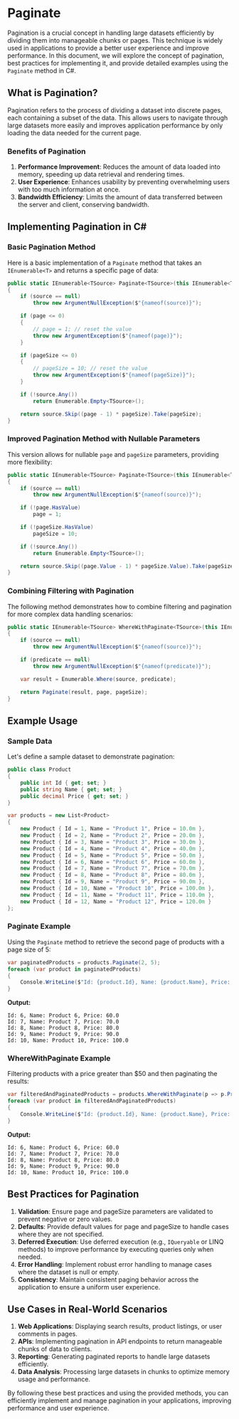 # Paginate

Pagination is a crucial concept in handling large datasets efficiently by dividing them into manageable chunks or pages. This technique is widely used in applications to provide a better user experience and improve performance. In this document, we will explore the concept of pagination, best practices for implementing it, and provide detailed examples using the `Paginate` method in C#.

## What is Pagination?

Pagination refers to the process of dividing a dataset into discrete pages, each containing a subset of the data. This allows users to navigate through large datasets more easily and improves application performance by only loading the data needed for the current page.

### Benefits of Pagination

1. **Performance Improvement**: Reduces the amount of data loaded into memory, speeding up data retrieval and rendering times.
2. **User Experience**: Enhances usability by preventing overwhelming users with too much information at once.
3. **Bandwidth Efficiency**: Limits the amount of data transferred between the server and client, conserving bandwidth.

## Implementing Pagination in C#

### Basic Pagination Method

Here is a basic implementation of a `Paginate` method that takes an `IEnumerable<T>` and returns a specific page of data:

```csharp
public static IEnumerable<TSource> Paginate<TSource>(this IEnumerable<TSource> source, int page = 1, int pageSize = 10)
{
    if (source == null)
        throw new ArgumentNullException($"{nameof(source)}");

    if (page <= 0)
    {
        // page = 1; // reset the value
        throw new ArgumentException($"{nameof(page)}");
    }

    if (pageSize <= 0)
    {
        // pageSize = 10; // reset the value
        throw new ArgumentException($"{nameof(pageSize)}");
    }

    if (!source.Any())
        return Enumerable.Empty<TSource>();

    return source.Skip((page - 1) * pageSize).Take(pageSize);
}
```

### Improved Pagination Method with Nullable Parameters

This version allows for nullable `page` and `pageSize` parameters, providing more flexibility:

```csharp
public static IEnumerable<TSource> Paginate<TSource>(this IEnumerable<TSource> source, int? page, int? pageSize)
{
    if (source == null)
        throw new ArgumentNullException($"{nameof(source)}");

    if (!page.HasValue)
        page = 1;

    if (!pageSize.HasValue)
        pageSize = 10;

    if (!source.Any())
        return Enumerable.Empty<TSource>();

    return source.Skip((page.Value - 1) * pageSize.Value).Take(pageSize.Value);
}
```

### Combining Filtering with Pagination

The following method demonstrates how to combine filtering and pagination for more complex data handling scenarios:

```csharp
public static IEnumerable<TSource> WhereWithPaginate<TSource>(this IEnumerable<TSource> source, Func<TSource, bool> predicate, int page = 1, int pageSize = 10)
{
    if (source == null)
        throw new ArgumentNullException($"{nameof(source)}");

    if (predicate == null)
        throw new ArgumentNullException($"{nameof(predicate)}");

    var result = Enumerable.Where(source, predicate);

    return Paginate(result, page, pageSize);
}
```

## Example Usage

### Sample Data

Let's define a sample dataset to demonstrate pagination:

```csharp
public class Product
{
    public int Id { get; set; }
    public string Name { get; set; }
    public decimal Price { get; set; }
}

var products = new List<Product>
{
    new Product { Id = 1, Name = "Product 1", Price = 10.0m },
    new Product { Id = 2, Name = "Product 2", Price = 20.0m },
    new Product { Id = 3, Name = "Product 3", Price = 30.0m },
    new Product { Id = 4, Name = "Product 4", Price = 40.0m },
    new Product { Id = 5, Name = "Product 5", Price = 50.0m },
    new Product { Id = 6, Name = "Product 6", Price = 60.0m },
    new Product { Id = 7, Name = "Product 7", Price = 70.0m },
    new Product { Id = 8, Name = "Product 8", Price = 80.0m },
    new Product { Id = 9, Name = "Product 9", Price = 90.0m },
    new Product { Id = 10, Name = "Product 10", Price = 100.0m },
    new Product { Id = 11, Name = "Product 11", Price = 110.0m },
    new Product { Id = 12, Name = "Product 12", Price = 120.0m }
};
```

### Paginate Example

Using the `Paginate` method to retrieve the second page of products with a page size of 5:

```csharp
var paginatedProducts = products.Paginate(2, 5);
foreach (var product in paginatedProducts)
{
    Console.WriteLine($"Id: {product.Id}, Name: {product.Name}, Price: {product.Price}");
}
```

**Output:**

```
Id: 6, Name: Product 6, Price: 60.0
Id: 7, Name: Product 7, Price: 70.0
Id: 8, Name: Product 8, Price: 80.0
Id: 9, Name: Product 9, Price: 90.0
Id: 10, Name: Product 10, Price: 100.0
```

### WhereWithPaginate Example

Filtering products with a price greater than $50 and then paginating the results:

```csharp
var filteredAndPaginatedProducts = products.WhereWithPaginate(p => p.Price > 50, 1, 5);
foreach (var product in filteredAndPaginatedProducts)
{
    Console.WriteLine($"Id: {product.Id}, Name: {product.Name}, Price: {product.Price}");
}
```

**Output:**

```
Id: 6, Name: Product 6, Price: 60.0
Id: 7, Name: Product 7, Price: 70.0
Id: 8, Name: Product 8, Price: 80.0
Id: 9, Name: Product 9, Price: 90.0
Id: 10, Name: Product 10, Price: 100.0
```

## Best Practices for Pagination

1. **Validation**: Ensure page and pageSize parameters are validated to prevent negative or zero values.
2. **Defaults**: Provide default values for page and pageSize to handle cases where they are not specified.
3. **Deferred Execution**: Use deferred execution (e.g., `IQueryable` or LINQ methods) to improve performance by executing queries only when needed.
4. **Error Handling**: Implement robust error handling to manage cases where the dataset is null or empty.
5. **Consistency**: Maintain consistent paging behavior across the application to ensure a uniform user experience.

## Use Cases in Real-World Scenarios

1. **Web Applications**: Displaying search results, product listings, or user comments in pages.
2. **APIs**: Implementing pagination in API endpoints to return manageable chunks of data to clients.
3. **Reporting**: Generating paginated reports to handle large datasets efficiently.
4. **Data Analysis**: Processing large datasets in chunks to optimize memory usage and performance.

By following these best practices and using the provided methods, you can efficiently implement and manage pagination in your applications, improving performance and user experience.
